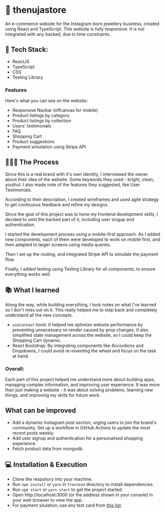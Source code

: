 # 🌱 thenujastore

An e-commerce website for the Instagram-born jewellery business, created using React and TypeScript. This webiste is fully responsive. It is not integrated with any backed, due to time constraints.

## 🔨 Tech Stack:

- ReactJS
- TypeScript
- CSS
- Testing Library

### Features

Here's what you can see on the website:

- Responsive Navbar
  (offcanvas for mobile)
- Product listings by category
- Product listings by collection
- Users' testimonials
- FAQ
- Shopping Cart
- Product suggestions
- Payment simulation using Stripe API

## 👩🏻‍🍳 The Process

Since this is a real brand with it's own identity, I interviewed the owner about their idea of the website. Some keywords they used - bright, clean, youthul. I also made note of the features they suggested, like User Testimonials.

According to their description, I created wireframes and used agile strategy to get continuous feedback and refine my designs.

Since the goal of this project was to hone my frontend development skills, I decided to omit the backed part of it, including user singup and authentication.

I started the development process using a mobile-first approach. As I added new components, each of them were developed to work on mobile first, and then adapted to larger screens using media queries.

Then I set up the routing, and integrated Stripe API to simulate the payment flow.

Finally, I added testing using Testing Library for all components, to ensure everything works well.

## 📚 What I learned

Along the way, while building everything, I took notes on what I've learned so I don't miss out on it. This really helped me to step back and completely understand all the new concepts.

- `useContext` hook: It helped me optimize website performance by preventing unnecessary re-render caused by prop changes. It also simplified state management across the website, so I could keep the Shopping Cart dynamic.
- React Bootstrap: By integrating components like Accordions and Dropdowns, I could avoid re-inventing the wheel and focus on the task at hand.

### Overall:

Each part of this project helped me understand more about building apps, managing complex information, and improving user experience. It was more than just making a website - it was about solving problems, learning new things, and improving my skills for future work.

## What can be improved

- Add a dynamic Instagram post section, urging users to join the brand's community. Set up a workflow in GitHub Actions to update the most recent posts weekly.
- Add user signup and authentication for a personalised shopping experience.
- Fetch product data from mongodb.

## 💻 Installation & Execution

- Clone the respsitory into your machine.
- Run `npm install` or `yarn` in `frontend` directory to install dependencies.
- Run `npm start` or `yarn start` to get the project started.
- Open http://localhost:3000 (or the address shown in your console) in your web browser to view the app.
- For payment silulation, use any test card from [this list](https://docs.stripe.com/testing#cards).
